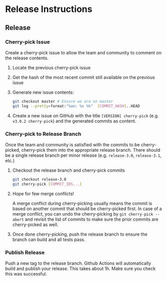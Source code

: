 # Release Instructions

## Release

### Cherry-pick Issue

Create a cherry-pick issue to allow the team and community to comment on the release contents.

1. Locate the previous cherry-pick issue
2. Get the hash of the most recent commit still available on the previous issue
3. Generate new issue contents:

    ```bash
    git checkout master # Ensure we are on master
    git log --pretty=format:"%an: %s %h"  [COMMIT_HASH]..HEAD
    ```

4. Create a new issue on GitHub with the title `[VERSION] cherry-pick` (e.g. `v3.0.2 cherry-pick`) and the generated commits
as content.

### Cherry-pick to Release Branch

Once the team and community is satisfied with the commits to be cherry-picked, cherry-pick them into the appropriate
release branch. There should be a single release branch per minor release (e.g. `release-3.0`, `release-3.1`, etc.)

1. Checkout the release branch and cherry-pick commits

    ```bash
    git checkout release-3.0
    git cherry-pick [COMMIT_IDS...]
    ```

2. Hope for few merge conflicts!

    A merge conflict during cherry-picking usually means the commit is based on another commit that should be
    cherry-picked first. In case of a merge conflict, you can undo the cherry-picking by `git cherry-pick --abort` and
    revisit the list of commits to make sure the prior commits are cherry-picked as well.

3. Once done cherry-picking, push the release branch to ensure the branch can build and all tests pass.

### Publish Release

Push a new tag to the release branch. Github Actions will automatically build and publish your release. This takes about
1h. Make sure you check this was successful.
